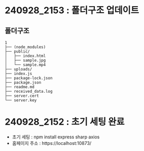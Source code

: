 # 240928_2153 : 폴더구조 업데이트

## 폴더구조 
```
1
├── (node_modules)
├── public/
│   ├── index.html
│   ├── sample.jpg
│   └── sample.mp4
├── uploads/
├── index.js
├── package-lock.json
├── package.json
├── readme.md
├── received_data.log
├── server.cert
└── server.key
```

# 240928_2152 : 초기 세팅 완료
- 초기 세팅 : npm install express sharp axios
- 홈페이지 주소 : https://localhost:10873/
